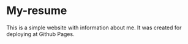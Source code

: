 # My-resume

This is a simple website with information about me. It was created for deploying at Github Pages.
